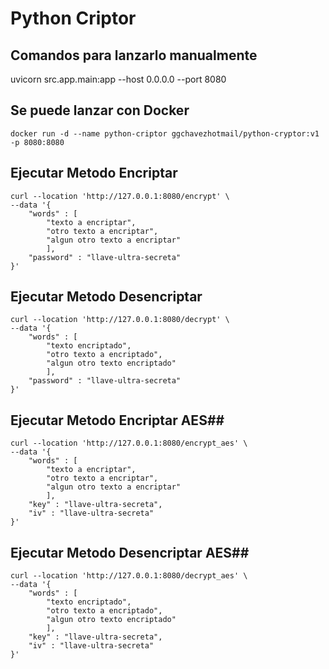# Python Criptor #

## Comandos para lanzarlo manualmente ##

uvicorn src.app.main:app --host 0.0.0.0 --port 8080

## Se puede lanzar con Docker ##

```shell
docker run -d --name python-criptor ggchavezhotmail/python-cryptor:v1 -p 8080:8080
```

## Ejecutar Metodo Encriptar ##

```shell
curl --location 'http://127.0.0.1:8080/encrypt' \
--data '{
    "words" : [
        "texto a encriptar",
        "otro texto a encriptar",
        "algun otro texto a encriptar"
        ],
    "password" : "llave-ultra-secreta"
}'
```

## Ejecutar Metodo Desencriptar ##

```shell
curl --location 'http://127.0.0.1:8080/decrypt' \
--data '{
    "words" : [
        "texto encriptado",
        "otro texto a encriptado",
        "algun otro texto encriptado"
        ],
    "password" : "llave-ultra-secreta"
}'
```

## Ejecutar Metodo Encriptar AES##

```shell
curl --location 'http://127.0.0.1:8080/encrypt_aes' \
--data '{
    "words" : [
        "texto a encriptar",
        "otro texto a encriptar",
        "algun otro texto a encriptar"
        ],
    "key" : "llave-ultra-secreta",
    "iv" : "llave-ultra-secreta"
}'
```

## Ejecutar Metodo Desencriptar AES##

```shell
curl --location 'http://127.0.0.1:8080/decrypt_aes' \
--data '{
    "words" : [
        "texto encriptado",
        "otro texto a encriptado",
        "algun otro texto encriptado"
        ],
    "key" : "llave-ultra-secreta",
    "iv" : "llave-ultra-secreta"
}'
```

